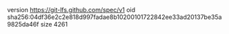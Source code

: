 version https://git-lfs.github.com/spec/v1
oid sha256:04df36e2c2e818d997fadae8b10200101722842ee33ad20137be35a9825da46f
size 4261
